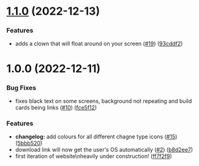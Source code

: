 # [1.1.0](https://github.com/unitystation/unitystation-web/compare/v1.0.0...v1.1.0) (2022-12-13)


### Features

* adds a clown that will float around on your screen ([#19](https://github.com/unitystation/unitystation-web/issues/19)) ([93cddf2](https://github.com/unitystation/unitystation-web/commit/93cddf2f4666b387261d68529deeb808d5333948))

# 1.0.0 (2022-12-11)


### Bug Fixes

* fixes black text on some screens, background not repeating and build cards being links ([#10](https://github.com/unitystation/unitystation-web/issues/10)) ([fce5f12](https://github.com/unitystation/unitystation-web/commit/fce5f128ab7577ab90186ece1d6a0b50688cb7dd))


### Features

* **changelog:** add colours for all different chagne type icons ([#15](https://github.com/unitystation/unitystation-web/issues/15)) ([5bbb520](https://github.com/unitystation/unitystation-web/commit/5bbb52021d5d46542066e06f7c0355fe891e392e))
* download link will now get the user's OS automatically ([#2](https://github.com/unitystation/unitystation-web/issues/2)) ([b8d2ee7](https://github.com/unitystation/unitystation-web/commit/b8d2ee76bfa8191818f78d32304d67bde331be7c))
* first iteration of website\nheavily under construction! ([ff7f2f9](https://github.com/unitystation/unitystation-web/commit/ff7f2f9d12beb8a3da1daba09d3d25896d2d1bc0))
